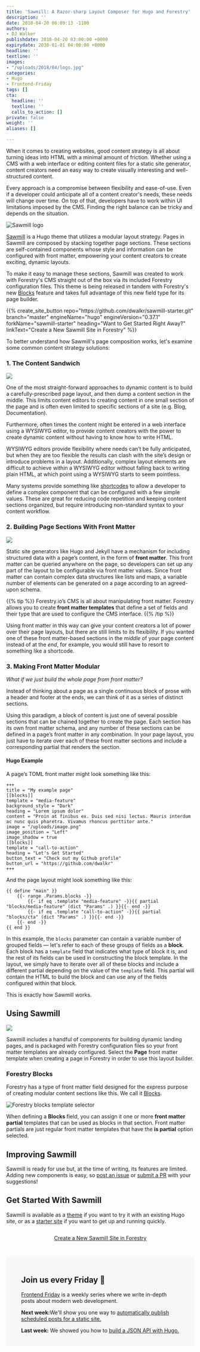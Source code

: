 ```yaml
---
title: 'Sawmill: A Razor-sharp Layout Composer for Hugo and Forestry'
description: ''
date: 2018-04-20 06:09:13 -1100
authors:
- DJ Walker
publishdate: 2018-04-20 03:00:00 +0000
expirydate: 2030-01-01 04:00:00 +0000
headline: ''
textline: ''
images:
- "/uploads/2018/04/logs.jpg"
categories:
- Hugo
- Frontend-Friday
tags: []
cta:
  headline: ''
  textline: ''
  calls_to_action: []
private: false
weight: ''
aliases: []

---
```

When it comes to creating websites, good content strategy is all about turning ideas into HTML with a minimal amount of friction. Whether using a CMS with a web interface or editing content files for a static site generator, content creators need an easy way to create visually interesting and well-structured content.

Every approach is a compromise between flexibility and ease-of-use. Even if a developer could anticipate all of a content creator's needs, these needs will change over time. On top of that, developers have to work within UI limitations imposed by the CMS. Finding the right balance can be tricky and depends on the situation.

![Sawmill logo](/uploads/2018/04/sawmill-full.svg)

[Sawmill](https://dwalkr.github.io/sawmill/) is a Hugo theme that utilizes a modular layout strategy. Pages in Sawmill are composed by stacking together page sections. These sections are self-contained components whose style and information can be configured with front matter, empowering your content creators to create exciting, dynamic layouts. 

To make it easy to manage these sections, Sawmill was created to work with Forestry's CMS straight out of the box via its included Forestry configuration files. This theme is being released in tandem with Forestry's new [Blocks](https://forestry.io/blog/content-blocks-give-your-editors-the-power-to-built-pages/) feature and takes full advantage of this new field type for its page builder.

<div id="create-site-with-sawmill" data-proofer-ignore>
{{% create_site_button
repo="https://github.com/dwalkr/sawmill-starter.git"
branch="master"
engineName="hugo"
engineVersion="0.37.1"
forkName="sawmill-starter"
heading="Want to Get Started Right Away?"
linkText="Create a New Sawmill Site in Forestry" %}}
</div>

To better understand how Sawmill's page composition works, let's examine some common content strategy solutions:

### 1. The Content Sandwich

![](/uploads/2018/04/content-sandwich.png)

One of the most straight-forward approaches to dynamic content is to build a carefully-prescribed page layout, and then dump a content section in the middle. This limits content editors to creating content in one small section of the page and is often even limited to specific sections of a site (e.g. Blog, Documentation).

Furthermore, often times the content might be entered in a web interface using a WYSIWYG editor, to provide content creators with the power to create dynamic content without having to know how to write HTML.

WYSIWYG editors provide flexibility where needs can’t be fully anticipated, but when they are too flexible the results can clash with the site’s design or introduce problems in a layout. Additionally, complex layout elements are difficult to achieve within a WYSIWYG editor without falling back to writing plain HTML, at which point using a WYSIWYG starts to seem pointless.

Many systems provide something like [shortcodes](https://gohugo.io/content-management/shortcodes/) to allow a developer to define a complex component that can be configured with a few simple values. These are great for reducing code repetition and keeping content sections organized, but require introducing non-standard syntax to your content workflow.

### 2. Building Page Sections With Front Matter

![](/uploads/2018/04/front-matter-content.png)

Static site generators like Hugo and Jekyll have a mechanism for including structured data with a page’s content, in the form of **front matter**. This front matter can be queried anywhere on the page, so developers can set up any part of the layout to be configurable via front matter values. Since front matter can contain complex data structures like lists and maps, a variable number of elements can be generated on a page according to an agreed-upon schema.

{{% tip %}}
Forestry.io’s CMS is all about manipulating front matter. Forestry allows you to create **front matter templates** that define a set of fields and their type that are used to configure the CMS interface.
{{% /tip %}}

Using front matter in this way can give your content creators a lot of power over their page layouts, but there are still limits to its flexibility. If you wanted one of these front matter-based sections in the _middle_ of your page content instead of at the _end_, for example, you would still have to resort to something like a shortcode.

### 3. Making Front Matter Modular

_What if we just build the whole page from front matter?_

Instead of thinking about a page as a single continuous block of prose with a header and footer at the ends, we can think of it as a series of distinct sections.

Using this paradigm, a block of content is just one of several possible sections that can be chained together to create the page. Each section has its own front matter schema, and any number of these sections can be defined in a page’s front matter in any combination. In your page layout, you just have to iterate over each of these front matter sections and include a corresponding partial that renders the section.

#### Hugo Example

A page’s TOML front matter might look something like this:

    +++
    title = "My example page"
    [[blocks]]
    template = "media-feature"
    background_style = "Dark"
    heading = "Lorem ipsum dolor"
    content = "Proin at finibus ex. Duis sed nisi lectus. Mauris interdum ac nunc quis pharetra. Vivamus rhoncus porttitor ante."
    image = "/uploads/image.png"
    image_position = "Left"
    image_shadow = true
    [[blocks]]
    template = "call-to-action"
    heading = "Let's Get Started"
    button_text = "Check out my Github profile"
    button_url = "https://github.com/dwalkr"
    +++

And the page layout might look something like this:

    {{ define "main" }}
        {{- range .Params.blocks -}}
            {{- if eq .template "media-feature" -}}{{ partial "blocks/media-feature" (dict "Params" .) }}{{- end -}}
            {{- if eq .template "call-to-action" -}}{{ partial "blocks/cta" (dict "Params" .) }}{{- end -}}
        {{- end -}}
    {{ end }}

In this example, the `blocks` parameter can contain a variable number of grouped fields — let's refer to each of these groups of fields as a **block**. Each block has a `template` field that indicates what type of block it is, and the rest of its fields can be used in constructing the block template. In the layout, we simply have to iterate over all of these blocks and include a different partial depending on the value of the `template` field. This partial will contain the HTML to build the block and can use any of the fields configured within that block.

This is exactly how Sawmill works.

## Using Sawmill

![](/uploads/2018/04/sawmill-create-page.png)

Sawmill includes a handful of components for building dynamic landing pages, and is packaged with Forestry configuration files so your front matter templates are already configured. Select the **Page** front matter template when creating a page in Forestry in order to use this layout builder.

### Forestry Blocks

Forestry has a type of front matter field designed for the express purpose of creating modular content sections like this. We call it [Blocks](https://forestry.io/blog/content-blocks-give-your-editors-the-power-to-built-pages/).

![Forestry blocks template selector](/uploads/2018/04/blocks-field-templates.png)

When defining a **Blocks** field, you can assign it one or more **front matter partial** templates that can be used as blocks in that section. Front matter partials are just regular front matter templates that have the **is partial** option selected.

<!--[Check out the docs](/) for more information on how to use Blocks.-->

## Improving Sawmill

Sawmill is ready for use but, at the time of writing, its features are limited. Adding new components is easy, so [post an issue](https://github.com/dwalkr/sawmill/issues) or [submit a PR](https://github.com/dwalkr/sawmill/pulls) with your suggestions!

## Get Started With Sawmill

Sawmill is available as a [theme](https://github.com/dwalkr/sawmill) if you want to try it with an existing Hugo site, or as a [starter site](https://github.com/dwalkr/sawmill-starter) if you want to get up and running quickly.

<div style="text-align: center; padding: 1em;">
<a href="#/add-site" class="create-site-button" data-proofer-ignore>Create a New Sawmill Site in Forestry</a>
</div>

<div style="margin-top: 2em; padding: 20px 40px;background: #f7f7f7;"><h2>Join us every Friday 📅</h2><p><a href="/categories/frontend-friday/">Frontend Friday</a> is a weekly series where we write in-depth posts about modern web development.</p><p><strong>Next week:</strong>We'll show you one way to <a href="https://forestry.io/blog/automatically-publish-scheduled-posts-for-static-site/">automatically publish scheduled posts for a static site.</a> </p><p><strong>Last week:</strong> We showed you how to <a href="https://forestry.io/blog/build-a-json-api-with-hugo">build a JSON API with Hugo.</a></p></div>